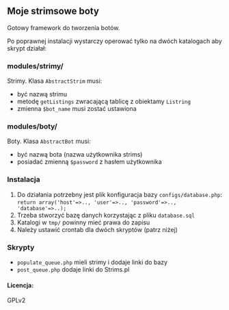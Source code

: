 ## Moje strimsowe boty

Gotowy framework do tworzenia botów.

Po poprawnej instalacji wystarczy operować tylko na dwóch katalogach aby skrypt działał:

### modules/strimy/
Strimy. Klasa `AbstractStrim` musi:
- być nazwą strimu
- metodę `getListings` zwracającą tablicę z obiektamy `Listring`
- zmienna `$bot_name` musi zostać ustawiona

### modules/boty/
Boty. Klasa `AbstractBot` musi:
- być nazwą bota (nazwa użytkownika strims)
- posiadać zmienną `$password` z hasłem użytkownika

### Instalacja
1. Do działania potrzebny jest plik konfiguracja bazy `configs/database.php`:
`return array('host'=>.., 'user'=>.., 'password'=>.., 'database'=>..);`
2. Trzeba stworzyć bazę danych korzystając z pliku `database.sql`
3. Katalogi w `tmp/` powinny mieć prawa do zapisu
4. Należy ustawić crontab dla dwóch skryptów (patrz niżej)

### Skrypty
- `populate_queue.php` mieli strimy i dodaje linki do bazy
- `post_queue.php` dodaje linki do Strims.pl

#### Licencja:
GPLv2
